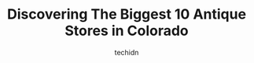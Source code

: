 ---
layout: ampstory
image: https://i0.wp.com/paketmu.com/wp-content/uploads/2023/06/colorado-antique-gallery-0-in-colorado-1686368078.jpeg?resize=640,853
author: techidn
featured: false
description: Explore the diverse Antique Store scene in Colorado, home to an incredible selection of 10 establishments catering to every taste. Whether youre in search of iconic favorites or undiscovere
title: Discovering The Biggest 10 Antique Stores in Colorado
cover:
   title: Discovering The Biggest 10 Antique Stores in Colorado
   subtitle: RICKPATE
   background: https://paketmu.com/wp-content/uploads/2023/06/colorado-antique-gallery-0-in-colorado-1686368078.jpeg

pages: 
 - layout: thirds
   top: <h1>#1 Brass Armadillo Antique Mall - Denver</h1>
   bottom: "<p>This place is so amazing housing what seems to be an endless eclectic amount of stuff to browse through.Ive spent hours and hours just walking through this place and I s</p>"
   background: https://paketmu.com/wp-content/uploads/2023/06/colorado-antique-gallery-1-in-colorado-1686368079.jpeg
   backgroundblur: true
 - layout: thirds
   top: <h1>#2 American Classics Marketplace</h1>
   bottom: "<p>We thought some of our favorite antique stores back home in NC were stock piled with goodies to explore but this takes the cake. You can spend literally hours here to hop</p>"
   background: https://paketmu.com/wp-content/uploads/2023/06/colorado-antique-gallery-2-in-colorado-1686368079.jpeg
   cta:
      link: https://paketmu.com/discovering-the-biggest-10-antique-stores-in-colorado/
      text: Discovering The Biggest 10 Antique Stores in Colorado
 - layout: thirds
   top: <h1>#3 Colorado Antique Gallery</h1>
   bottom: "<p>Theres so much to see at Colorado Antique Gallery. This wasnt my first visit ever. However, its the first time Ive been since the pandemic.I love this place b</p>"
   background: https://paketmu.com/wp-content/uploads/2023/06/colorado-antique-gallery-3-in-colorado-1686368080.jpeg
   cta:
      link: https://paketmu.com/discovering-the-biggest-10-antique-stores-in-colorado/
      text: Discovering The Biggest 10 Antique Stores in Colorado
 - layout: thirds
   top: <h1>#4 Old Crows Antiques</h1>
   bottom: "<p>10081 W Bowles Ave, Littleton, CO 80127, United States</p>"
   background: https://images.unsplash.com/photo-1533998839656-76f5e4b2bccb?ixlib=rb-4.0.3&ixid=MnwxMjA3fDB8MHxwaG90by1wYWdlfHx8fGVufDB8fHx8&auto=format&fit=crop&w=640&h=853&q=80
   cta:
      link: https://paketmu.com/discovering-the-biggest-10-antique-stores-in-colorado/
      text: Discovering The Biggest 10 Antique Stores in Colorado
 - layout: thirds
   top: <h1>#5 Heirlooms Antique Mall</h1>
   bottom: "<p>1947 S Havana St, Aurora, CO 80014, United States</p>"
   background: https://images.unsplash.com/photo-1618556658017-fd9c732d1360?ixlib=rb-4.0.3&ixid=MnwxMjA3fDB8MHxwaG90by1wYWdlfHx8fGVufDB8fHx8&auto=format&fit=crop&w=640&h=853&q=80
   cta:
      link: https://paketmu.com/discovering-the-biggest-10-antique-stores-in-colorado/
      text: Discovering The Biggest 10 Antique Stores in Colorado
 - layout: thirds
   top: <h1>#6 Hampden Street Antique Market</h1>
   bottom: "<p>8964 E Hampden Ave B, Denver, CO 80231, United States</p>"
   background: https://images.unsplash.com/photo-1574169208507-84376144848b?ixlib=rb-4.0.3&ixid=MnwxMjA3fDB8MHxwaG90by1wYWdlfHx8fGVufDB8fHx8&auto=format&fit=crop&w=640&h=853&q=80
   cta:
      link: https://paketmu.com/discovering-the-biggest-10-antique-stores-in-colorado/
      text: Discovering The Biggest 10 Antique Stores in Colorado
 - layout: thirds
   top: <h1>#7 A & J Antique Mall</h1>
   bottom: "<p>6012 S College Ave, Fort Collins, CO 80525, United States</p>"
   background: https://images.unsplash.com/photo-1602536052359-ef94c21c5948?ixlib=rb-4.0.3&ixid=MnwxMjA3fDB8MHxwaG90by1wYWdlfHx8fGVufDB8fHx8&auto=format&fit=crop&w=640&h=853&q=80
   cta:
      link: https://paketmu.com/discovering-the-biggest-10-antique-stores-in-colorado/
      text: Discovering The Biggest 10 Antique Stores in Colorado
 - layout: thirds
   middle: Continue reading...
   background: https://images.unsplash.com/photo-1496096265110-f83ad7f96608?ixlib=rb-4.0.3&ixid=MnwxMjA3fDB8MHxwaG90by1wYWdlfHx8fGVufDB8fHx8&auto=format&fit=crop&w=640&h=853&q=80
   cta:
      link: https://paketmu.com/discovering-the-biggest-10-antique-stores-in-colorado/
      text: Discovering The Biggest 10 Antique Stores in Colorado
      
---